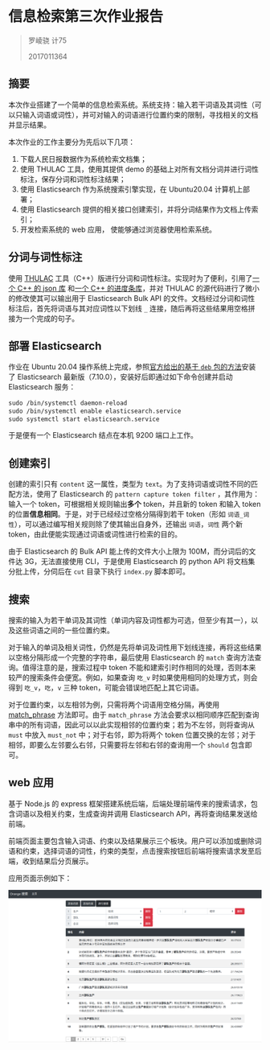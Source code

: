 # 信息检索第三次作业报告

> 罗崚骁 计75
>
> 2017011364

## 摘要

本次作业搭建了一个简单的信息检索系统。系统支持：输入若干词语及其词性（可以只输入词语或词性），并可对输入的词语进行位置约束的限制，寻找相关的文档并显示结果。

本次作业的工作主要分为先后以下几项：

1. 下载人民日报数据作为系统检索文档集；
2. 使用 THULAC 工具，使用其提供 demo 的基础上对所有文档分词并进行词性标注，保存分词和词性标注结果；
3. 使用 Elasticsearch 作为系统搜索引擎实现，在 Ubuntu20.04 计算机上部署；
4. 使用 Elasticsearch 提供的相关接口创建索引，并将分词结果作为文档上传索引；
5. 开发检索系统的 web 应用， 使能够通过浏览器使用检索系统。

## 分词与词性标注

使用 [THULAC](https://github.com/thunlp/THULAC) 工具（C++）版进行分词和词性标注。实现时为了便利，引用了[一个 C++ 的 json 库](https://github.com/nlohmann/json) 和[一个 C++ 的进度条库](https://github.com/p-ranav/indicators)，并对 THULAC 的源代码进行了微小的修改使其可以输出用于 Elasticsearch Bulk API 的文件。文档经过分词和词性标注后，首先将词语与其对应词性以下划线 `_` 连接，随后再将这些结果用空格拼接为一个完成的句子。

## 部署 Elasticsearch

作业在 Ubuntu 20.04 操作系统上完成，参照[官方给出的基于 `deb` 包的方法](https://www.elastic.co/guide/en/elasticsearch/reference/current/deb.html)安装了 Elasticsearch 最新版（7.10.0），安装好后即通过如下命令创建并启动 Elasticsearch 服务：

```shell
sudo /bin/systemctl daemon-reload
sudo /bin/systemctl enable elasticsearch.service
sudo systemctl start elasticsearch.service
```

于是便有一个 Elasticsearch 结点在本机 9200 端口上工作。

## 创建索引

创建的索引只有 `content` 这一属性，类型为 `text`。为了支持词语或词性不同的匹配方法，使用了 Elasticsearch 的 `pattern capture token filter` ，其作用为：输入一个 token，可根据相关规则输出**多个** token，并且新的 token 和输入 token 的位置**信息相同**。于是，对于已经经过空格分隔得到若干 token（形如 `词语_词性`），可以通过编写相关规则除了使其输出自身外，还输出 `词语`，`词性` 两个新 token，由此便能实现通过词语或词性进行检索的目的。

由于 Elasticsearch 的 Bulk API 能上传的文件大小上限为 100M，而分词后的文件达 3G，无法直接使用 CLI，于是使用 Elasticsearch 的 python API 将文档集分批上传，分伺后在 `cut` 目录下执行 `index.py` 脚本即可。

## 搜索

搜索的输入为若干单词及其词性（单词内容及词性都为可选，但至少有其一），以及这些词语之间的一些位置约束。

对于输入的单词及相关词性，仍然是先将单词及词性用下划线连接，再将这些结果以空格分隔形成一个完整的字符串，最后使用 Elasticsearch 的 `match` 查询方法查询。值得注意的是，搜索过程中 token 不能和建索引时作相同的处理，否则本来较严的搜索条件会便宽。例如，如果查询 `吃_v` 时如果使用相同的处理方式，则会得到 `吃_v`，`吃`，`v` 三种 token，可能会错误地匹配上其它词语。

对于位置约束，以左相邻为例，只需将两个词语用空格分隔，再使用 [match_phrase](https://www.elastic.co/guide/en/elasticsearch/reference/current/query-dsl-match-query-phrase.html) 方法即可。由于 `match_phrase` 方法会要求以相同顺序匹配到查询串中的所有词语，因此可以以此实现相邻的位置约束；若为不左邻，则将查询从 `must` 中放入 `must_not` 中；对于右邻，即为将两个 token 位置交换的左邻；对于相邻，即要么左邻要么右邻，只需要将左邻和右邻的查询用一个 `should` 包含即可。

## web 应用

基于 Node.js 的 express 框架搭建系统后端，后端处理前端传来的搜索请求，包含词语以及相关约束，生成查询并调用 Elasticsearch API，再将查询结果发送给前端。

前端页面主要包含输入词语、约束以及结果展示三个板块。用户可以添加或删除词语和约束，选择词语的词性，约束的类型，点击搜索按钮后前端将搜索请求发至后端，收到结果后分页展示。

应用页面示例如下：

![image-20201114232730931](report.assets/image-20201114232730931.png)